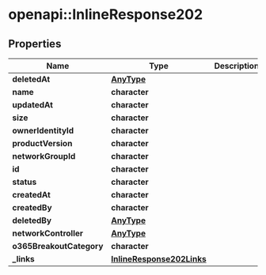 # openapi::InlineResponse202

## Properties
Name | Type | Description | Notes
------------ | ------------- | ------------- | -------------
**deletedAt** | [**AnyType**](.md) |  | 
**name** | **character** |  | 
**updatedAt** | **character** |  | 
**size** | **character** |  | 
**ownerIdentityId** | **character** |  | 
**productVersion** | **character** |  | 
**networkGroupId** | **character** |  | 
**id** | **character** |  | 
**status** | **character** |  | 
**createdAt** | **character** |  | 
**createdBy** | **character** |  | 
**deletedBy** | [**AnyType**](.md) |  | 
**networkController** | [**AnyType**](.md) |  | 
**o365BreakoutCategory** | **character** |  | 
**_links** | [**InlineResponse202Links**](inline_response_202__links.md) |  | 


